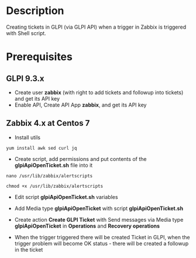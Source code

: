 # Description

Creating tickets in GLPI (via GLPI API) when a trigger in Zabbix is triggered with Shell script.

# Prerequisites

## GLPI 9.3.x

- Create user **zabbix** (with right to add tickets and followup into tickets) and get its API key
- Enable API, Create API App **zabbix**, and get its API key

## Zabbix 4.x at Centos 7

- Install utils

```
yum install awk sed curl jq
```

- Create script, add permissions and put contents of the **glpiApiOpenTicket.sh** file into it

```
nano /usr/lib/zabbix/alertscripts
```

```
chmod +x /usr/lib/zabbix/alertscripts
```
- Edit script **glpiApiOpenTicket.sh** variables

- Add Media type **glpiApiOpenTicket** with script **glpiApiOpenTicket.sh**

- Create action **Create GLPI Ticket** with Send messages via Media type **glpiApiOpenTicket** in **Operations** and **Recovery operations**

- When the trigger triggered there will be created Ticket in GLPI, when the trigger problem will become OK status - there will be created a followup in the ticket
